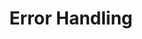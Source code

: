 ---
title: 'Error Handling'
description: "overview on how to deal with errors in your stack, and make your app more resilient"
isDraft: true
pubDate: '12 Aug 2023'
heroImage: ''
---